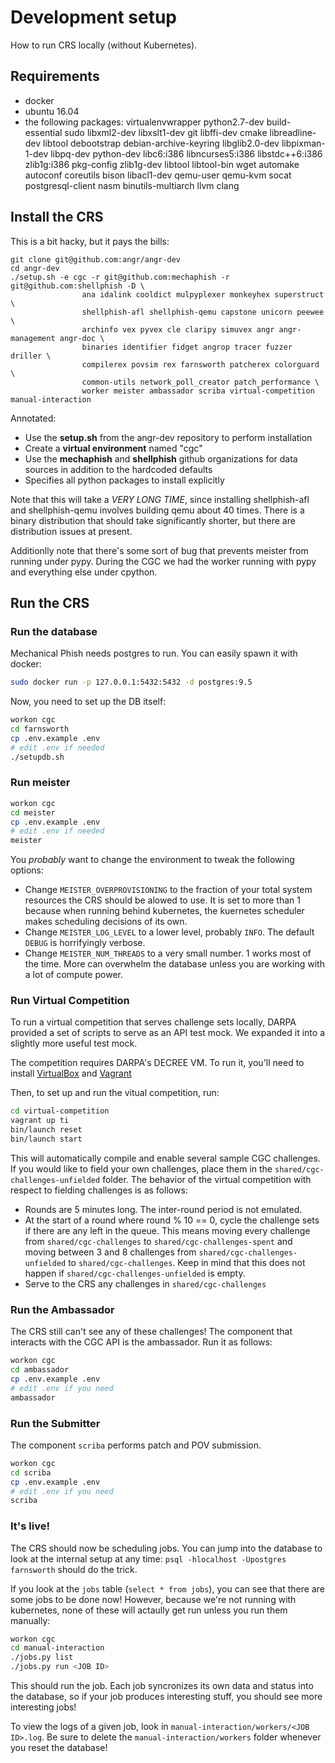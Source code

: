 # Development setup

How to run CRS locally (without Kubernetes).

## Requirements

* docker
* ubuntu 16.04
* the following packages: virtualenvwrapper python2.7-dev build-essential sudo libxml2-dev libxslt1-dev git libffi-dev cmake libreadline-dev libtool debootstrap debian-archive-keyring libglib2.0-dev libpixman-1-dev libpq-dev python-dev libc6:i386 libncurses5:i386 libstdc++6:i386 zlib1g:i386 pkg-config zlib1g-dev libtool libtool-bin wget automake autoconf coreutils bison libacl1-dev qemu-user qemu-kvm socat postgresql-client nasm binutils-multiarch llvm clang


## Install the CRS

This is a bit hacky, but it pays the bills:

```
git clone git@github.com:angr/angr-dev
cd angr-dev
./setup.sh -e cgc -r git@github.com:mechaphish -r git@github.com:shellphish -D \
                ana idalink cooldict mulpyplexer monkeyhex superstruct \
                shellphish-afl shellphish-qemu capstone unicorn peewee \
            	archinfo vex pyvex cle claripy simuvex angr angr-management angr-doc \
                binaries identifier fidget angrop tracer fuzzer driller \
                compilerex povsim rex farnsworth patcherex colorguard \
                common-utils network_poll_creator patch_performance \
                worker meister ambassador scriba virtual-competition manual-interaction
```

Annotated:
- Use the **setup.sh** from the angr-dev repository to perform installation
- Create a **virtual environment** named "cgc"
- Use the **mechaphish** and **shellphish** github organizations for data sources in addition to the hardcoded defaults
- Specifies all python packages to install explicitly

Note that this will take a *VERY LONG TIME*, since installing shellphish-afl and shellphish-qemu involves building qemu about 40 times.
There is a binary distribution that should take significantly shorter, but there are distribution issues at present.

Additionlly note that there's some sort of bug that prevents meister from running under pypy.
During the CGC we had the worker running with pypy and everything else under cpython.

## Run the CRS

### Run the database

Mechanical Phish needs postgres to run.
You can easily spawn it with docker:

```bash
sudo docker run -p 127.0.0.1:5432:5432 -d postgres:9.5
```

Now, you need to set up the DB itself:

```bash
workon cgc
cd farnsworth
cp .env.example .env
# edit .env if needed
./setupdb.sh
```

### Run meister

```bash
workon cgc
cd meister
cp .env.example .env
# edit .env if needed
meister
```

You *probably* want to change the environment to tweak the following options:

- Change `MEISTER_OVERPROVISIONING` to the fraction of your total system resources the CRS should be alowed to use.
  It is set to more than 1 because when running behind kubernetes, the kuernetes scheduler makes scheduling decisions of its own.
- Change `MEISTER_LOG_LEVEL` to a lower level, probably `INFO`.
  The default `DEBUG` is horrifyingly verbose.
- Change `MEISTER_NUM_THREADS` to a very small number.
  1 works most of the time.
  More can overwhelm the database unless you are working with a lot of compute power.

### Run Virtual Competition

To run a virtual competition that serves challenge sets locally, DARPA provided a set of scripts to serve as an API test mock.
We expanded it into a slightly more useful test mock.

The competition requires DARPA's DECREE VM.
To run it, you'll need to install [VirtualBox](https://www.virtualbox.org/wiki/Downloads) and [Vagrant](https://www.vagrantup.com/downloads.html)

Then, to set up and run the vitual competition, run:

```bash
cd virtual-competition
vagrant up ti
bin/launch reset
bin/launch start
```

This will automatically compile and enable several sample CGC challenges.
If you would like to field your own challenges, place them in the `shared/cgc-challenges-unfielded` folder.
The behavior of the virtual competition with respect to fielding challenges is as follows:

- Rounds are 5 minutes long. The inter-round period is not emulated.
- At the start of a round where round % 10 == 0, cycle the challenge sets if there are any left in the queue.
  This means moving every challenge from `shared/cgc-challenges` to `shared/cgc-challenges-spent` and moving between 3 and 8 challenges from `shared/cgc-challenges-unfielded` to `shared/cgc-challenges`.
  Keep in mind that this does not happen if `shared/cgc-challenges-unfielded` is empty.
- Serve to the CRS any challenges in `shared/cgc-challenges`

### Run the Ambassador

The CRS still can't see any of these challenges!
The component that interacts with the CGC API is the ambassador.
Run it as follows:

```bash
workon cgc
cd ambassador
cp .env.example .env
# edit .env if you need
ambassador
```

### Run the Submitter

The component `scriba` performs patch and POV submission.

```bash
workon cgc
cd scriba
cp .env.example .env
# edit .env if you need
scriba
```

### It's live!

The CRS should now be scheduling jobs.
You can jump into the database to look at the internal setup at any time:
`psql -hlocalhost -Upostgres farnsworth` should do the trick.

If you look at the `jobs` table (`select * from jobs`), you can see that there are some jobs to be done now!
However, because we're not running with kubernetes, none of these will actaully get run unless you run them manually:

```bash
workon cgc
cd manual-interaction
./jobs.py list
./jobs.py run <JOB ID>
```

This should run the job.
Each job syncronizes its own data and status into the database, so if your job produces interesting stuff, you should see more interesting jobs!

To view the logs of a given job, look in `manual-interaction/workers/<JOB ID>.log`.
Be sure to delete the `manual-interaction/workers` folder whenever you reset the database!
